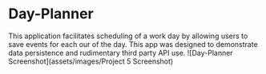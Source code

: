 # Day-Planner
This application facilitates scheduling of a work day by allowing users to save events for each our of the day.  This app was designed to demonstrate data persistence and rudimentary third party API use.
![Day-Planner Screenshot](assets/images/Project 5 Screenshot)
